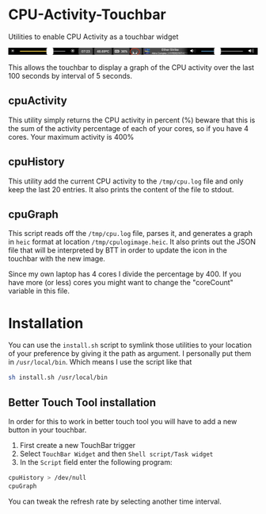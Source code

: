 # CPU-Activity-Touchbar
Utilities to enable CPU Activity as a touchbar widget

![screenshot example](screenshot_example.png)

This allows the touchbar to display a graph of the CPU activity over the last 100 seconds by interval of 5 seconds.

## cpuActivity

This utility simply returns the CPU activity in percent (%) beware that this is the sum of the 
activity percentage of each of your cores, so if you have 4 cores. Your maximum activity is 400%

## cpuHistory

This utility add the current CPU activity to the `/tmp/cpu.log` file and only keep the last 20 entries.
It also prints the content of the file to stdout.

## cpuGraph

This script reads off the `/tmp/cpu.log` file, parses it, and generates a graph in `heic` format at
location `/tmp/cpulogimage.heic`. It also prints out the JSON file that will be interpreted by BTT
in order to update the icon in the touchbar with the new image.

Since my own laptop has 4 cores I divide the percentage by 400. If you have more (or less) cores you might want to change the "coreCount" variable in this file.

# Installation

You can use the `install.sh` script to symlink those utilities to your location of your preference by giving it the path as argument. I personally put them in `/usr/local/bin`. Which means I use the script like that

```sh
sh install.sh /usr/local/bin
```

## Better Touch Tool installation

In order for this to work in better touch tool you will have to add a new button in your touchbar.

1. First create a new TouchBar trigger
2. Select `TouchBar Widget` and then `Shell script/Task widget`
3. In the `Script` field enter the following program: 
```sh
cpuHistory > /dev/null
cpuGraph
```

You can tweak the refresh rate by selecting another time interval.
